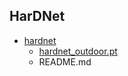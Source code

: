 ## HarDNet
 * [hardnet](./hardnet)
   * [hardnet_outdoor.pt](https://o365cbnu-my.sharepoint.com/:u:/g/personal/2019132001_cbnu_ac_kr/EQjpX7EyELZLsphyej7jbUYBI3rRHNbbkP65s5hLL8BTuw?e=pXwxeA)
   * README.md
